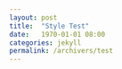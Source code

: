 ```yaml
---
layout: post
title:  "Style Test"
date:   1970-01-01 08:00
categories: jekyll
permalink: /archivers/test
---
```

